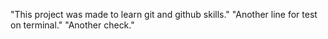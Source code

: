 "This project was made to learn git and github skills."
"Another line for test on terminal."
"Another check."
